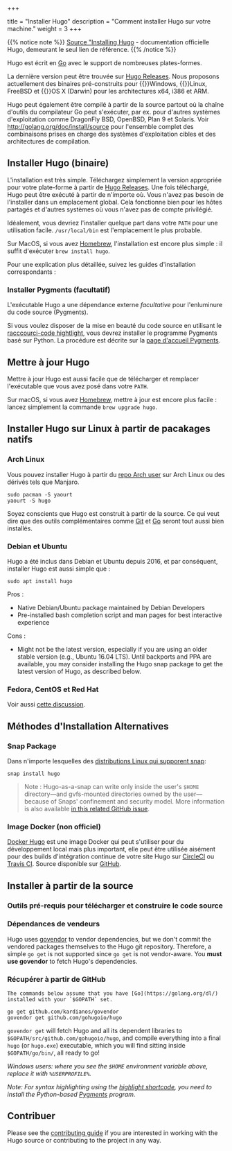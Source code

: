 +++

title = "Installer Hugo"
description = "Comment installer Hugo sur votre machine."
weight = 3
+++

{{% notice note %}}
[Source "Installing Hugo](https://gohugo.io/overview/installing/ "Permalink to Hugo - Installing Hugo") - documentation officielle Hugo, demeurant le seul lien de référence.
{{% /notice %}}

Hugo est écrit en [Go][1] avec le support de nombreuses plates-formes.

La dernière version peut être trouvée sur [Hugo Releases][2]. Nous proposons actuellement des binaires pré-construits pour {{<icon fa-windows>}}Windows, {{<icon fa-linux>}}Linux, FreeBSD et {{<icon fa-apple>}}OS X (Darwin) pour les architectures x64, i386 et ARM.

Hugo peut également être compilé à partir de la source partout où la chaîne d'outils du compilateur Go peut s'exécuter, par ex. pour d'autres systèmes d'exploitation comme DragonFly BSD, OpenBSD, Plan 9 et Solaris. Voir <http://golang.org/doc/install/source> pour l'ensemble complet des combinaisons prises en charge des systèmes d'exploitation cibles et des architectures de compilation.

## Installer Hugo (binaire)

L'installation est très simple. Téléchargez simplement la version appropriée pour votre plate-forme à partir de [Hugo Releases][2]. Une fois téléchargé, Hugo peut être exécuté à partir de n'importe où. Vous n'avez pas besoin de l'installer dans un emplacement global. Cela fonctionne bien pour les hôtes partagés et d'autres systèmes où vous n'avez pas de compte privilégié.

Idéalement, vous devriez l'installer quelque part dans votre `PATH` pour une utilisation facile. `/usr/local/bin` est l'emplacement le plus probable.

Sur MacOS, si vous avez [Homebrew][3], l'installation est encore plus simple : il suffit d'exécuter `brew install hugo`.

Pour une explication plus détaillée, suivez les guides d'installation correspondants :

### Installer Pygments (facultatif)

L'exécutable Hugo a une dépendance externe _facultative_ pour l'enluminure du code source (Pygments).

Si vous voulez disposer de la mise en beauté du code source en utilisant le [racccourci-code hightlight][4], vous devrez installer le programme Pygments basé sur Python. La procédure est décrite sur la [page d'accueil Pygments][5].

## Mettre à jour Hugo

Mettre à jour Hugo est aussi facile que de télécharger et remplacer l'exécutable que vous avez posé dans votre `PATH`.

Sur macOS, si vous avez [Homebrew][3], mettre à jour est encore plus facile : lancez simplement la commande `brew upgrade hugo`.

## Installer Hugo sur Linux à partir de pacakages natifs

### Arch Linux

Vous pouvez installer Hugo à partir du [repo Arch user][6] sur Arch Linux ou des dérivés tels que Manjaro.
      
    sudo pacman -S yaourt
    yaourt -S hugo
    

Soyez conscients que Hugo est construit à partir de la source. Ce qui veut dire que des outils complémentaires comme [Git][7] et [Go][8] seront tout aussi bien installés.

### Debian et Ubuntu

Hugo a été inclus dans Debian et Ubuntu depuis 2016, et par conséquent, installer Hugo est aussi simple que :

    
    sudo apt install hugo
    

Pros :

* Native Debian/Ubuntu package maintained by Debian Developers
* Pre-installed bash completion script and man pages for best interactive experience

Cons :

* Might not be the latest version, especially if you are using an older stable version (e.g., Ubuntu 16.04 LTS). Until backports and PPA are available, you may consider installing the Hugo snap package to get the latest version of Hugo, as described below.

### Fedora, CentOS et Red Hat

Voir aussi [cette discussion][9].

## Méthodes d'Installation Alternatives

### Snap Package

Dans n'importe lesquelles des [distributions Linux qui supporent snap][10]:
   
    
    snap install hugo
    

> Note : Hugo-as-a-snap can write only inside the user's `$HOME` directory—and gvfs-mounted directories owned by the user—because of Snaps' confinement and security model. More information is also available [in this related GitHub issue][11].

### Image Docker (non officiel)

[Docker Hugo][12] est une image Docker qui peut s'utiliser pour du développement local mais plus important, elle peut être utilisée aisément pour des builds d'intégration continue de votre site Hugo sur  [CircleCI][13] ou [Travis CI][14]. Source disponible sur [GitHub][15].

## Installer à partir de la source

### Outils pré-requis pour télécharger et construire le code source

### Dépendances de vendeurs 

Hugo uses [govendor][16] to vendor dependencies, but we don't commit the vendored packages themselves to the Hugo git repository. Therefore, a simple `go get` is not supported since `go get` is not vendor-aware. You **must use govendor** to fetch Hugo's dependencies.

### Récupérer à partir de GitHub
    
    
    The commands below assume that you have [Go](https://golang.org/dl/) installed with your `$GOPATH` set.
    
    go get github.com/kardianos/govendor
    govendor get github.com/gohugoio/hugo
    

`govendor get` will fetch Hugo and all its dependent libraries to `$GOPATH/src/github.com/gohugoio/hugo`, and compile everything into a final `hugo` (or `hugo.exe`) executable, which you will find sitting inside `$GOPATH/go/bin/`, all ready to go!

_Windows users: where you see the `$HOME` environment variable above, replace it with `%USERPROFILE%`._

_Note: For syntax highlighting using the [highlight shortcode][4], you need to install the Python-based [Pygments][5] program._

## Contribuer

Please see the [contributing guide][17] if you are interested in working with the Hugo source or contributing to the project in any way.

[1]: http://golang.org/
[2]: https://github.com/gohugoio/hugo/releases
[3]: http://brew.sh/
[4]: https://gohugo.io/extras/highlighting/
[5]: http://pygments.org/
[6]: https://aur.archlinux.org/
[7]: https://git-scm.com/
[8]: https://golang.org/doc/install
[9]: https://discourse.gohugo.io/t/solved-fedora-copr-repository-out-of-service/2491
[10]: http://snapcraft.io/docs/core/install
[11]: https://github.com/gohugoio/hugo/issues/3143
[12]: https://hub.docker.com/r/felicianotech/docker-hugo/
[13]: https://circleci.com/
[14]: https://travis-ci.org/
[15]: https://github.com/felicianotech/docker-hugo
[16]: https://github.com/kardianos/govendor
[17]: https://gohugo.io/doc/contributing/

